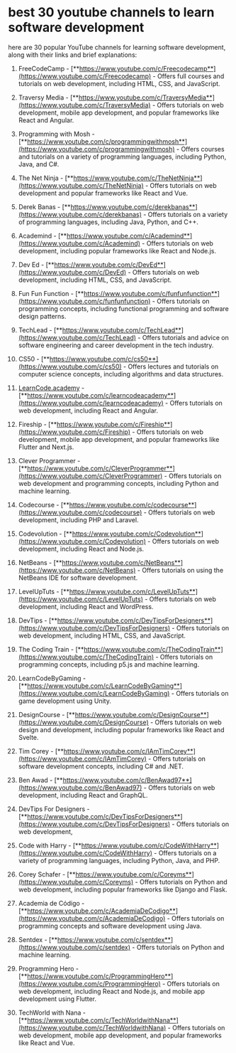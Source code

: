 # best 30 youtube channels to learn software development

here are 30 popular YouTube channels for learning software development, along with their links and brief explanations:

1. FreeCodeCamp - [**https://www.youtube.com/c/Freecodecamp**](https://www.youtube.com/c/Freecodecamp) - Offers full courses and tutorials on web development, including HTML, CSS, and JavaScript.
    
2. Traversy Media - [**https://www.youtube.com/c/TraversyMedia**](https://www.youtube.com/c/TraversyMedia) - Offers tutorials on web development, mobile app development, and popular frameworks like React and Angular.
    
3. Programming with Mosh - [**https://www.youtube.com/c/programmingwithmosh**](https://www.youtube.com/c/programmingwithmosh) - Offers courses and tutorials on a variety of programming languages, including Python, Java, and C#.
    
4. The Net Ninja - [**https://www.youtube.com/c/TheNetNinja**](https://www.youtube.com/c/TheNetNinja) - Offers tutorials on web development and popular frameworks like React and Vue.
    
5. Derek Banas - [**https://www.youtube.com/c/derekbanas**](https://www.youtube.com/c/derekbanas) - Offers tutorials on a variety of programming languages, including Java, Python, and C++.
    
6. Academind - [**https://www.youtube.com/c/Academind**](https://www.youtube.com/c/Academind) - Offers tutorials on web development, including popular frameworks like React and Node.js.
    
7. Dev Ed - [**https://www.youtube.com/c/DevEd**](https://www.youtube.com/c/DevEd) - Offers tutorials on web development, including HTML, CSS, and JavaScript.
    
8. Fun Fun Function - [**https://www.youtube.com/c/funfunfunction**](https://www.youtube.com/c/funfunfunction) - Offers tutorials on programming concepts, including functional programming and software design patterns.
    
9. TechLead - [**https://www.youtube.com/c/TechLead**](https://www.youtube.com/c/TechLead) - Offers tutorials and advice on software engineering and career development in the tech industry.
    
10. CS50 - [**https://www.youtube.com/c/cs50**](https://www.youtube.com/c/cs50) - Offers lectures and tutorials on computer science concepts, including algorithms and data structures.
    
11. [LearnCode.academy](http://LearnCode.academy) - [**https://www.youtube.com/c/learncodeacademy**](https://www.youtube.com/c/learncodeacademy) - Offers tutorials on web development, including React and Angular.
    
12. Fireship - [**https://www.youtube.com/c/Fireship**](https://www.youtube.com/c/Fireship) - Offers tutorials on web development, mobile app development, and popular frameworks like Flutter and Next.js.
    
13. Clever Programmer - [**https://www.youtube.com/c/CleverProgrammer**](https://www.youtube.com/c/CleverProgrammer) - Offers tutorials on web development and programming concepts, including Python and machine learning.
    
14. Codecourse - [**https://www.youtube.com/c/codecourse**](https://www.youtube.com/c/codecourse) - Offers tutorials on web development, including PHP and Laravel.
    
15. Codevolution - [**https://www.youtube.com/c/Codevolution**](https://www.youtube.com/c/Codevolution) - Offers tutorials on web development, including React and Node.js.
    
16. NetBeans - [**https://www.youtube.com/c/NetBeans**](https://www.youtube.com/c/NetBeans) - Offers tutorials on using the NetBeans IDE for software development.
    
17. LevelUpTuts - [**https://www.youtube.com/c/LevelUpTuts**](https://www.youtube.com/c/LevelUpTuts) - Offers tutorials on web development, including React and WordPress.
    
18. DevTips - [**https://www.youtube.com/c/DevTipsForDesigners**](https://www.youtube.com/c/DevTipsForDesigners) - Offers tutorials on web development, including HTML, CSS, and JavaScript.
    
19. The Coding Train - [**https://www.youtube.com/c/TheCodingTrain**](https://www.youtube.com/c/TheCodingTrain) - Offers tutorials on programming concepts, including p5.js and machine learning.
    
20. LearnCodeByGaming - [**https://www.youtube.com/c/LearnCodeByGaming**](https://www.youtube.com/c/LearnCodeByGaming) - Offers tutorials on game development using Unity.
    
21. DesignCourse - [**https://www.youtube.com/c/DesignCourse**](https://www.youtube.com/c/DesignCourse) - Offers tutorials on web design and development, including popular frameworks like React and Svelte.
    
22. Tim Corey - [**https://www.youtube.com/c/IAmTimCorey**](https://www.youtube.com/c/IAmTimCorey) - Offers tutorials on software development concepts, including C# and .NET.
    
23. Ben Awad - [**https://www.youtube.com/c/BenAwad97**](https://www.youtube.com/c/BenAwad97) - Offers tutorials on web development, including React and GraphQL.
    
24. DevTips For Designers - [**https://www.youtube.com/c/DevTipsForDesigners**](https://www.youtube.com/c/DevTipsForDesigners) - Offers tutorials on web development,
    
25. Code with Harry - [**https://www.youtube.com/c/CodeWithHarry**](https://www.youtube.com/c/CodeWithHarry) - Offers tutorials on a variety of programming languages, including Python, Java, and PHP.
    
26. Corey Schafer - [**https://www.youtube.com/c/Coreyms**](https://www.youtube.com/c/Coreyms) - Offers tutorials on Python and web development, including popular frameworks like Django and Flask.
    
27. Academia de Código - [**https://www.youtube.com/c/AcademiaDeCodigo**](https://www.youtube.com/c/AcademiaDeCodigo) - Offers tutorials on programming concepts and software development using Java.
    
28. Sentdex - [**https://www.youtube.com/c/sentdex**](https://www.youtube.com/c/sentdex) - Offers tutorials on Python and machine learning.
    
29. Programming Hero - [**https://www.youtube.com/c/ProgrammingHero**](https://www.youtube.com/c/ProgrammingHero) - Offers tutorials on web development, including React and Node.js, and mobile app development using Flutter.
    
30. TechWorld with Nana - [**https://www.youtube.com/c/TechWorldwithNana**](https://www.youtube.com/c/TechWorldwithNana) - Offers tutorials on web development, mobile app development, and popular frameworks like React and Vue.